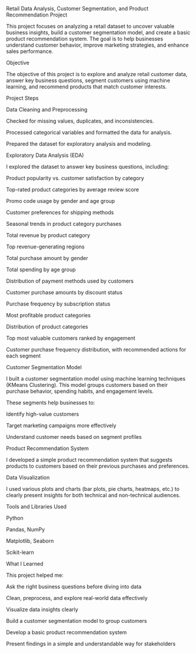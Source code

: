 Retail Data Analysis, Customer Segmentation, and Product Recommendation Project

This project focuses on analyzing a retail dataset to uncover valuable business insights, build a customer segmentation model, and create a basic product recommendation system. The goal is to help businesses understand customer behavior, improve marketing strategies, and enhance sales performance.

Objective

The objective of this project is to explore and analyze retail customer data, answer key business questions, segment customers using machine learning, and recommend products that match customer interests.

Project Steps

Data Cleaning and Preprocessing

Checked for missing values, duplicates, and inconsistencies.

Processed categorical variables and formatted the data for analysis.

Prepared the dataset for exploratory analysis and modeling.

Exploratory Data Analysis (EDA)

I explored the dataset to answer key business questions, including:

Product popularity vs. customer satisfaction by category

Top-rated product categories by average review score

Promo code usage by gender and age group

Customer preferences for shipping methods

Seasonal trends in product category purchases

Total revenue by product category

Top revenue-generating regions

Total purchase amount by gender

Total spending by age group

Distribution of payment methods used by customers

Customer purchase amounts by discount status

Purchase frequency by subscription status

Most profitable product categories

Distribution of product categories

Top most valuable customers ranked by engagement

Customer purchase frequency distribution, with recommended actions for each segment

Customer Segmentation Model

I built a customer segmentation model using machine learning techniques (KMeans Clustering).
This model groups customers based on their purchase behavior, spending habits, and engagement levels.

These segments help businesses to:

Identify high-value customers

Target marketing campaigns more effectively

Understand customer needs based on segment profiles

Product Recommendation System

I developed a simple product recommendation system that suggests products to customers based on their previous purchases and preferences.

Data Visualization

I used various plots and charts (bar plots, pie charts, heatmaps, etc.) to clearly present insights for both technical and non-technical audiences.

Tools and Libraries Used

Python

Pandas, NumPy

Matplotlib, Seaborn

Scikit-learn

What I Learned

This project helped me:

Ask the right business questions before diving into data

Clean, preprocess, and explore real-world data effectively

Visualize data insights clearly

Build a customer segmentation model to group customers

Develop a basic product recommendation system

Present findings in a simple and understandable way for stakeholders
